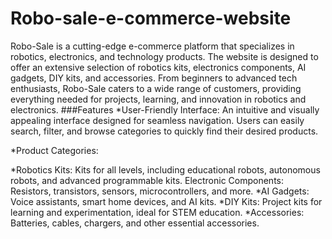 # Robo-sale-e-commerce-website
Robo-Sale is a cutting-edge e-commerce platform that specializes in robotics, electronics, and technology products. The website is designed to offer an extensive selection of robotics kits, electronics components, AI gadgets, DIY kits, and accessories. From beginners to advanced tech enthusiasts, Robo-Sale caters to a wide range of customers, providing everything needed for projects, learning, and innovation in robotics and electronics.
###Features
*User-Friendly Interface:
An intuitive and visually appealing interface designed for seamless navigation. Users can easily search, filter, and browse categories to quickly find their desired products.

*Product Categories:

*Robotics Kits: Kits for all levels, including educational robots, autonomous robots, and advanced programmable kits.
Electronic Components: Resistors, transistors, sensors, microcontrollers, and more.
*AI Gadgets: Voice assistants, smart home devices, and AI kits.
*DIY Kits: Project kits for learning and experimentation, ideal for STEM education.
*Accessories: Batteries, cables, chargers, and other essential accessories.
